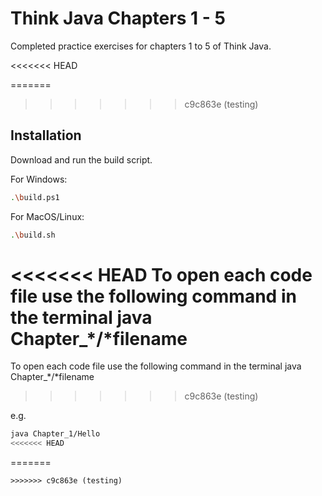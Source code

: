 # Think Java Chapters 1 - 5

Completed practice exercises for chapters 1 to 5 of Think Java.

<<<<<<< HEAD

=======
>>>>>>> c9c863e (testing)
## Installation

Download and run the build script.

For Windows:

```bash
.\build.ps1
```

For MacOS/Linux:

```bash
.\build.sh
```

<<<<<<< HEAD
To open each code file use the following command in the terminal java Chapter_*/*filename
=======
To open each code file use the following command in the terminal java Chapter\_*/*filename
>>>>>>> c9c863e (testing)

e.g.

```bash
java Chapter_1/Hello
<<<<<<< HEAD
```
=======
```
>>>>>>> c9c863e (testing)
